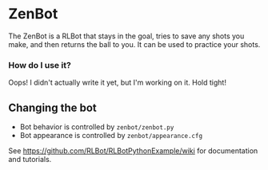 # ZenBot
The ZenBot is a RLBot that stays in the goal, tries to save any shots you make, and then returns the ball to you. It can be used to practice your shots.

### How do I use it?

Oops! I didn't actually write it yet, but I'm working on it. Hold tight!

## Changing the bot

- Bot behavior is controlled by `zenbot/zenbot.py`
- Bot appearance is controlled by `zenbot/appearance.cfg`

See https://github.com/RLBot/RLBotPythonExample/wiki for documentation and tutorials.
